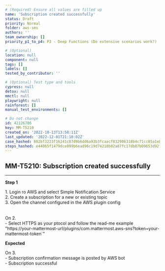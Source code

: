```yaml
---
# (Required) Ensure all values are filled up
name: 'Subscription created successfully'
status: Draft
priority: Normal
folder: aws-sms
authors: ''
team_ownership: []
priority_p1_to_p4: P3 - Deep Functions (Do extensive scenarios work?)

# (Optional)
location: null
component: null
tags: []
labels: []
tested_by_contributor: ''

# (Optional) Test type and tools
cypress: null
detox: null
mmctl: null
playwright: null
rainforest: []
manual_test_environments: []

# Do not change
id: 42126786
key: MM-T5210
created_on: '2022-10-13T13:58:11Z'
last_updated: '2022-12-01T21:10:02Z'
case_hashed: 802bf3223f16241c87d9b6dd6a93b3fcaacf832986318b4c71cc05a1eb2cada66665036c7c3b2ca92f42fad4c40aff20
steps_hashed: e44865f1479dce099b6ead96c19d74210b02a87fc17db87b09653d92f13470e7f15bc6bb818813ecf9420ffa5d1754b5
---
```


<!-- (Auto-generated) Based on frontmatter's "key" and "name" -->

## MM-T5210: Subscription created successfully

---

**Step 1**

1\. Login ro AWS and select Simple Notification Service\
2\. Create a subscription for a new or existing topic\
3\. Open the channel configured in the AWS plugin config\
\
\
On 2.\
\- Select HTTPS as your ptocol and follow the read-me example "https\://your-mattermost-url/plugins/com.mattermost.aws-sns?token=your-mattermost-token\`"

**Expected**

On 3.\
\- Subscription confirmation message is posted by AWS bot\
\- Subscription successful
